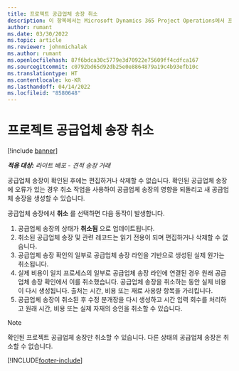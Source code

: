 ```yaml
---
title: 프로젝트 공급업체 송장 취소
description: 이 항목에서는 Microsoft Dynamics 365 Project Operations에서 프로젝트 공급업체 송장을 취소하는 방법과 프로젝트 공급업체 송장 취소의 재정적 영향에 대해 설명합니다.
author: rumant
ms.date: 03/30/2022
ms.topic: article
ms.reviewer: johnmichalak
ms.author: rumant
ms.openlocfilehash: 87f6bdca30c5779e3d70922e75609ff4cdfca167
ms.sourcegitcommit: c0792bd65d92db25e0e8864879a19c4b93efb10c
ms.translationtype: HT
ms.contentlocale: ko-KR
ms.lasthandoff: 04/14/2022
ms.locfileid: "8580648"
---
```

# <a name="cancel-a-project-vendor-invoice"></a>프로젝트 공급업체 송장 취소

[!include [banner](../../includes/dataverse-preview.md)]

_**적용 대상:** 라이트 배포 - 견적 송장 거래_

공급업체 송장이 확인된 후에는 편집하거나 삭제할 수 없습니다. 확인된 공급업체 송장에 오류가 있는 경우 취소 작업을 사용하여 공급업체 송장의 영향을 되돌리고 새 공급업체 송장을 생성할 수 있습니다.

공급업체 송장에서 **취소** 를 선택하면 다음 동작이 발생합니다.

1. 공급업체 송장의 상태가 **취소됨** 으로 업데이트됩니다.
2. 취소된 공급업체 송장 및 관련 레코드는 읽기 전용이 되며 편집하거나 삭제할 수 없습니다.
3. 공급업체 송장 확인의 일부로 공급업체 송장 라인을 기반으로 생성된 실제 원가는 취소됩니다.
4. 실제 비용이 일치 프로세스의 일부로 공급업체 송장 라인에 연결된 경우 원래 공급업체 송장 확인에서 이를 취소했습니다. 공급업체 송장을 취소하는 동안 실제 비용이 다시 생성됩니다. 출처는 시간, 비용 또는 재료 사용량 항목을 가리킵니다.
5. 공급업체 송장이 취소된 후 수정 분개장을 다시 생성하고 시간 입력 회수를 처리하고 원래 시간, 비용 또는 실제 자재의 승인을 취소할 수 있습니다.

> [!NOTE]
> 확인된 프로젝트 공급업체 송장만 취소할 수 있습니다. 다른 상태의 공급업체 송장은 취소할 수 없습니다.

[!INCLUDE[footer-include](../../includes/footer-banner.md)]
